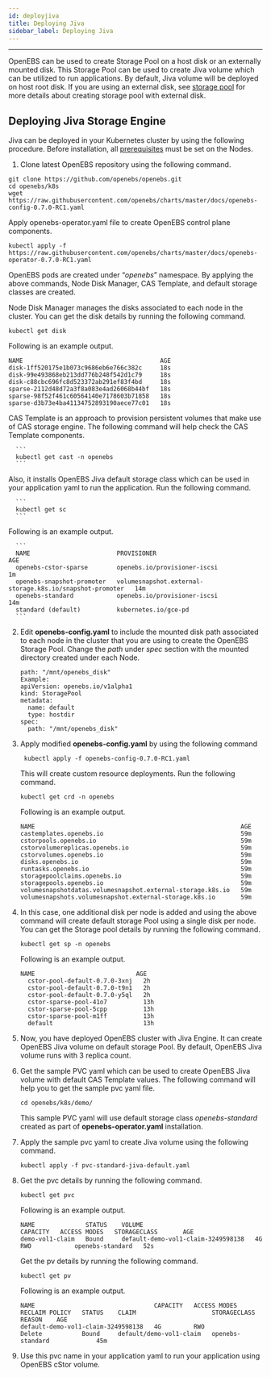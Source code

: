 ```yaml
---
id: deployjiva
title: Deploying Jiva
sidebar_label: Deploying Jiva
---
```

------

OpenEBS can be used to create Storage Pool on a host disk or an externally mounted disk. This Storage Pool can be used to create Jiva volume which can be utilized to run applications. By default, Jiva volume will be deployed on host root disk. If you are using an external disk, see [storage pool](next/setupstoragepools.html) for more details about creating storage pool with external disk. 

## Deploying Jiva Storage Engine

Jiva can be deployed in your Kubernetes cluster by using the following procedure. Before installation, all [prerequisites](next/prerequisites.html) must be set on the Nodes. 

1. Clone latest OpenEBS repository using the following command.

  ```
  git clone https://github.com/openebs/openebs.git
  cd openebs/k8s
  wget https://raw.githubusercontent.com/openebs/charts/master/docs/openebs-config-0.7.0-RC1.yaml
  ```

  Apply openebs-operator.yaml file to create OpenEBS control plane components. 

  ```
  kubectl apply -f https://raw.githubusercontent.com/openebs/charts/master/docs/openebs-operator-0.7.0-RC1.yaml
  ```

  OpenEBS pods are created under “*openebs*” namespace. By applying the above commands, Node Disk Manager, CAS Template, and default storage classes are created. 

  Node Disk Manager manages the disks associated to each node in the cluster. You can get the disk details by running the following command.

  ```
  kubectl get disk
  ```

  Following is an example output.

  ```
  NAME                                      AGE
  disk-1ff520175e1b073c9686eb6e766c382c     18s
  disk-99e493868eb213dd776b248f542d1c79     18s
  disk-c88cbc696fc8d523372ab291ef83f4bd     18s
  sparse-2112d48d72a3f8a083e4ad26068b44bf   18s
  sparse-98f52f461c60564140e7178603b71858   18s
  sparse-d3b73e4ba41134752893190aece77c01   18s
  ```

   CAS Template is an approach to provision persistent volumes that make use of CAS storage engine. The following command will help check the CAS Template components.

      ```
      kubectl get cast -n openebs
      ```

   Also, it installs OpenEBS Jiva default storage class which can be used in your application yaml to run the application. Run the following command.

      ```
      kubectl get sc
      ```

   Following is an example output.

      ```
      NAME                        PROVISIONER                                                AGE
      openebs-cstor-sparse        openebs.io/provisioner-iscsi                               1m
      openebs-snapshot-promoter   volumesnapshot.external-storage.k8s.io/snapshot-promoter   14m
      openebs-standard            openebs.io/provisioner-iscsi                               14m
      standard (default)          kubernetes.io/gce-pd  
      ```

2. Edit **openebs-config.yaml** to include the mounted disk path associated to each node in the cluster that you are using to create the OpenEBS Storage Pool. Change the *path* under *spec* section with the mounted directory created under each Node.

      ```
      path: "/mnt/openebs_disk"
      Example:
      apiVersion: openebs.io/v1alpha1
      kind: StoragePool
      metadata:
        name: default
        type: hostdir
      spec:
        path: "/mnt/openebs_disk"
      ```

3. Apply modified **openebs-config.yaml** by using the following command

      ```
       kubectl apply -f openebs-config-0.7.0-RC1.yaml
      ```

    This will create custom resource deployments. Run the following command.

      ```
      kubectl get crd -n openebs
      ```

      Following is an example output.

      ```
      NAME                                                         AGE
      castemplates.openebs.io                                      59m
      cstorpools.openebs.io                                        59m
      cstorvolumereplicas.openebs.io                               59m
      cstorvolumes.openebs.io                                      59m
      disks.openebs.io                                             59m
      runtasks.openebs.io                                          59m
      storagepoolclaims.openebs.io                                 59m
      storagepools.openebs.io                                      59m
      volumesnapshotdatas.volumesnapshot.external-storage.k8s.io   59m
      volumesnapshots.volumesnapshot.external-storage.k8s.io       59m
      ```

4. In this case, one additional disk per node is added and using the above command will create default
      storage Pool using a single disk per node. You can get the Storage pool details by running the following command. 

      ```
      kubectl get sp -n openebs
      ```

      Following is an example output.

      ```
      NAME                            AGE
      	cstor-pool-default-0.7.0-3xnj   2h
      	cstor-pool-default-0.7.0-t9n1   2h
      	cstor-pool-default-0.7.0-y5ql   2h
      	cstor-sparse-pool-41o7          13h
      	cstor-sparse-pool-5cpp          13h
      	cstor-sparse-pool-m1ff          13h
      	default                         13h
      ```

5. Now, you have deployed OpenEBS cluster with Jiva Engine. It can create OpenEBS Jiva volume on default storage Pool. By default, OpenEBS Jiva volume runs with 3 replica count. 

6. Get the sample PVC yaml which can be used to create OpenEBS Jiva volume with default CAS Template values. The following command will help you to get the sample pvc yaml file.

      ```
      cd openebs/k8s/demo/
      ```

      This sample PVC yaml will use default storage class *openebs-standard* created as part of **openebs-operator.yaml** installation.

7. Apply the sample pvc yaml to create Jiva volume using the following command.

      ```
      kubectl apply -f pvc-standard-jiva-default.yaml
      ```

8. Get the pvc details by running the following command.

      ```
      kubectl get pvc
      ```

      Following is an example output.

      ```
      NAME              STATUS    VOLUME                               CAPACITY   ACCESS MODES   STORAGECLASS       AGE
      demo-vol1-claim   Bound     default-demo-vol1-claim-3249598138   4G         RWO            openebs-standard   52s
      ```

      Get the pv details by running the following command.

      ```
      kubectl get pv
      ```

      Following is an example output.

      ```
      NAME                                 CAPACITY   ACCESS MODES   RECLAIM POLICY   STATUS    CLAIM                     STORAGECLASS       REASON    AGE
      default-demo-vol1-claim-3249598138   4G         RWO            Delete           Bound     default/demo-vol1-claim   openebs-standard             45m
      ```

9. Use this pvc name in your application yaml to run your application using OpenEBS cStor volume.



<!-- Hotjar Tracking Code for https://docs.openebs.io -->
<script>
   (function(h,o,t,j,a,r){
       h.hj=h.hj||function(){(h.hj.q=h.hj.q||[]).push(arguments)};
       h._hjSettings={hjid:785693,hjsv:6};
       a=o.getElementsByTagName('head')[0];
       r=o.createElement('script');r.async=1;
       r.src=t+h._hjSettings.hjid+j+h._hjSettings.hjsv;
       a.appendChild(r);
   })(window,document,'https://static.hotjar.com/c/hotjar-','.js?sv=');
</script>

